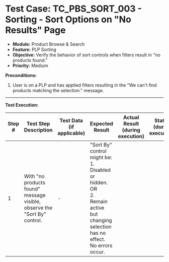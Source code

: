 # Test Case: TC_PBS_SORT_003 - Sorting - Sort Options on "No Results" Page

* **Module:** Product Browse & Search
* **Feature:** PLP Sorting
* **Objective:** Verify the behavior of sort controls when filters result in "no products found."
* **Priority:** Medium

**Preconditions:**
1.  User is on a PLP and has applied filters resulting in the "We can't find products matching the selection." message.

---
**Test Execution:**

| Step # | Test Step Description                                                                 | Test Data (if applicable)                     | Expected Result                                                                                                                               | Actual Result (during execution) | Status (during execution) | Notes (during execution) |
|--------|---------------------------------------------------------------------------------------|-----------------------------------------------|-----------------------------------------------------------------------------------------------------------------------------------------------|----------------------------------|---------------------------|--------------------------|
| 1      | With "no products found" message visible, observe the "Sort By" control.              | -                                             | "Sort By" control might be: <br> 1. Disabled or hidden. <br> OR <br> 2. Remain active but changing selection has no effect. No errors occur. |                                  |                           |                          |
